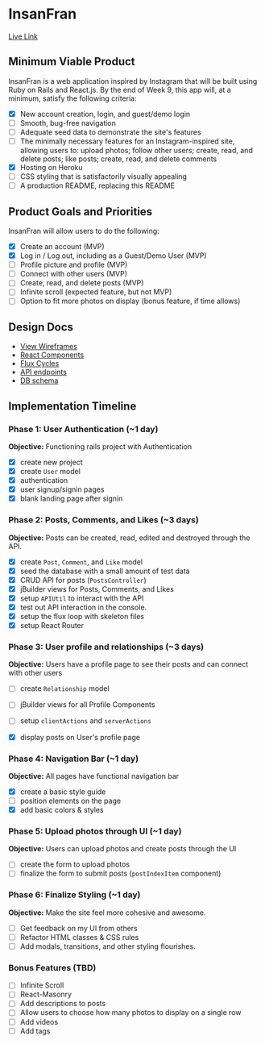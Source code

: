 # InsanFran

[Live Link][heroku]

[heroku]: http://insanfran.herokuapp.com

## Minimum Viable Product

InsanFran is a web application inspired by Instagram that will be built using Ruby on Rails and React.js. By the end of Week 9, this app will, at a minimum, satisfy the following criteria:

- [X] New account creation, login, and guest/demo login
- [ ] Smooth, bug-free navigation
- [ ] Adequate seed data to demonstrate the site's features
- [ ] The minimally necessary features for an Instagram-inspired site, allowing users to: upload photos; follow other users; create, read, and delete posts; like posts; create, read, and delete comments
- [X] Hosting on Heroku
- [ ] CSS styling that is satisfactorily visually appealing
- [ ] A production README, replacing this README

## Product Goals and Priorities

InsanFran will allow users to do the following:

<!-- This is a Markdown checklist. Use it to keep track of your
progress. Put an x between the brackets for a checkmark: [x] -->

- [X] Create an account (MVP)
- [X] Log in / Log out, including as a Guest/Demo User (MVP)
- [ ] Profile picture and profile (MVP)
- [ ] Connect with other users (MVP)
- [ ] Create, read, and delete posts (MVP)
- [ ] Infinite scroll (expected feature, but not MVP)
- [ ] Option to fit more photos on display (bonus feature, if time allows)

## Design Docs
* [View Wireframes][views]
* [React Components][components]
* [Flux Cycles][flux-cycles]
* [API endpoints][api-endpoints]
* [DB schema][schema]

[views]: ./docs/views.md
[components]: ./docs/components.md
[flux-cycles]: ./docs/flux-cycles.md
[api-endpoints]: ./docs/api-endpoints.md
[schema]: ./docs/schema.md

## Implementation Timeline

### Phase 1: User Authentication (~1 day)

**Objective:** Functioning rails project with Authentication

- [X] create new project
- [X] create `User` model
- [X] authentication
- [X] user signup/signin pages
- [X] blank landing page after signin

### Phase 2: Posts, Comments, and Likes (~3 days)

**Objective:** Posts can be created, read, edited and destroyed through
the API.

- [X] create `Post`, `Comment`, and `Like` model
- [X] seed the database with a small amount of test data
- [X] CRUD API for posts (`PostsController`)
- [X] jBuilder views for Posts, Comments, and Likes
- [X] setup `APIUtil` to interact with the API
- [X] test out API interaction in the console.
- [X] setup the flux loop with skeleton files
- [X] setup React Router

### Phase 3: User profile and relationships (~3 days)

**Objective:** Users have a profile page to see their posts and can connect with other users

- [ ] create `Relationship` model
- [ ] jBuilder views for all Profile Components
- [ ] setup `clientActions` and `serverActions`
- [X] display posts on User's profile page


### Phase 4: Navigation Bar (~1 day)

**Objective:** All pages have functional navigation bar

- [X] create a basic style guide
- [ ] position elements on the page
- [X] add basic colors & styles

### Phase 5: Upload photos through UI (~1 day)

**Objective:** Users can upload photos and create posts through the UI

- [ ] create the form to upload photos
- [ ] finalize the form to submit posts (`postIndexItem` component)

### Phase 6: Finalize Styling (~1 day)

**Objective:** Make the site feel more cohesive and awesome.

- [ ] Get feedback on my UI from others
- [ ] Refactor HTML classes & CSS rules
- [ ] Add modals, transitions, and other styling flourishes.

### Bonus Features (TBD)
- [ ] Infinite Scroll
- [ ] React-Masonry
- [ ] Add descriptions to posts
- [ ] Allow users to choose how many photos to display on a single row
- [ ] Add videos
- [ ] Add tags

[phase-one]: ./docs/phases/phase1.md
[phase-two]: ./docs/phases/phase2.md
[phase-three]: ./docs/phases/phase3.md
[phase-four]: ./docs/phases/phase4.md
[phase-five]: ./docs/phases/phase5.md
[phase-five]: ./docs/phases/phase6.md
